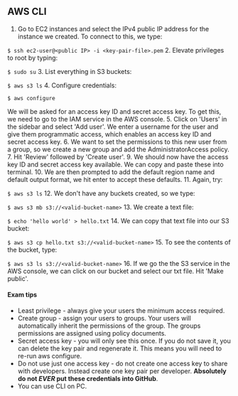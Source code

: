## AWS CLI

1. Go to EC2 instances and select the IPv4 public IP address for the instance we
created. To connect to this, we type:

  ```$ ssh ec2-user@<public IP> -i <key-pair-file>.pem```
2. Elevate privileges to root by typing:

  ```$ sudo su```
3. List everything in S3 buckets:

  ```$ aws s3 ls```
4. Configure credentials:

  ```$ aws configure```

  We will be asked for an access key ID and secret access key. To get this, we need
to go to the IAM service in the AWS console.
5. Click on 'Users' in the sidebar and select 'Add user'. We enter a username
for the user and give them programmatic access, which enables an access key ID
and secret access key.
6. We want to set the permissions to this new user from a group, so we create a
new group and add the AdministratorAccess policy.
7. Hit 'Review'
 followed by 'Create user'.
9. We should now have the access key ID and secret access key available. We can
copy and paste these into terminal.
10. We are then prompted to add the default region name and default output
format, we hit enter to accept these defaults.
11. Again, try:

  ```$ aws s3 ls```
12. We don't have any buckets created, so we type:

  ```$ aws s3 mb s3://<valid-bucket-name>```
13. We create a text file:

  ```$ echo 'hello world' > hello.txt```
14. We can copy that text file into our S3 bucket:

  ```$ aws s3 cp hello.txt s3://<valid-bucket-name>```
15. To see the contents of the bucket, type:

  ```$ aws s3 ls s3://<valid-bucket-name>```
16. If we go the the S3 service in the AWS console, we can click on our bucket
and select our txt file. Hit 'Make public'.

#### Exam tips
* Least privilege - always give your users the minimum access required.
* Create group - assign your users to groups. Your users will automatically
inherit the permissions of the group. The groups permissions are assigned using
policy documents.
* Secret access key - you will only see this once. If you do not save it, you
can delete the key pair and regenerate it. This means you will need to re-run
aws configure.
* Do not use just one access key - do not create one access key to share with
developers. Instead create one key pair per developer. **Absolutely do not
*EVER*
put these credentials into GitHub**.
* You can use CLI on PC.
